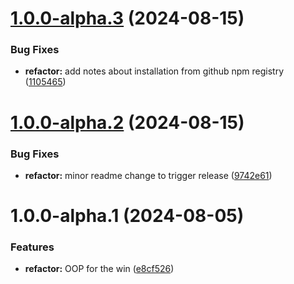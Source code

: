# [1.0.0-alpha.3](https://github.com/Visible-Radio/windowPTR/compare/v1.0.0-alpha.2...v1.0.0-alpha.3) (2024-08-15)


### Bug Fixes

* **refactor:** add notes about installation from github npm registry ([1105465](https://github.com/Visible-Radio/windowPTR/commit/11054651dd90b4df30ea7e87525395aa74b7c4c3))

# [1.0.0-alpha.2](https://github.com/Visible-Radio/windowPTR/compare/v1.0.0-alpha.1...v1.0.0-alpha.2) (2024-08-15)


### Bug Fixes

* **refactor:** minor readme change to trigger release ([9742e61](https://github.com/Visible-Radio/windowPTR/commit/9742e6119114f2d72e510dcef4cd75d0fa1fcafa))

# 1.0.0-alpha.1 (2024-08-05)


### Features

* **refactor:** OOP for the win ([e8cf526](https://github.com/Visible-Radio/windowPTR/commit/e8cf526a77788380de524c35279433862944274c))
